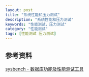 ```yaml
---
layout: post
title: "系统性能和压力测试"
description: "系统性能和压力测试"
keywords: "性能测试，压力测试"
category: "性能测试"
tags: [性能测试 压力测试]
---
```


## 参考资料
[sysbench - 数据库功能及性能测试工具](https://blog.csdn.net/kikajack/article/details/79977108)